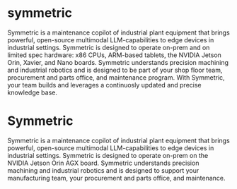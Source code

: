 
# symmetric
Symmetric is a maintenance copilot of industrial plant equipment that brings powerful, open-source multimodal LLM-capabilities to edge devices in industrial settings. Symmetric is designed to operate on-prem and on limited spec hardware: x86 CPUs, ARM-based tablets, the NVIDIA Jetson Orin, Xavier, and Nano boards. Symmetric understands precision machining and industrial robotics and is designed to be part of your shop floor team, procurement and parts office, and maintenance program. With Symmetric, your team builds and leverages a continuosly updated and precise knowledge base.

# Symmetric
Symmetric is a maintenance copilot of industrial plant equipment that brings powerful, open-source multimodal LLM-capabilities to edge devices in industrial settings. Symmetric is designed to operate on-prem on the NVIDIA Jetson Orin AGX board. Symmetric understands precision machining and industrial robotics and is designed to support your manufacturing team, your procurement and parts office, and maintenance.


